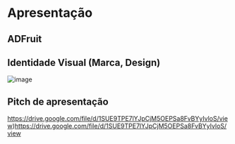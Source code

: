 # Apresentação

## ADFruit

## Identidade Visual (Marca, Design)

![image](https://github.com/ICEI-PUC-Minas-PPC-CC/ppc-cc-2023-2-ment2-manha-realidadevirtualadefip/assets/125387954/a2f7024a-2536-4fb2-b99b-2fe515e4b9f6)



## Pitch de apresentação

https://drive.google.com/file/d/1SUE9TPE7lYJpCjM5OEPSa8FvBYyIvloS/view)https://drive.google.com/file/d/1SUE9TPE7lYJpCjM5OEPSa8FvBYyIvloS/view
